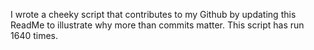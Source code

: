 I wrote a cheeky script that contributes to my Github by updating this ReadMe to illustrate why more than commits matter. This script has run 1640 times.